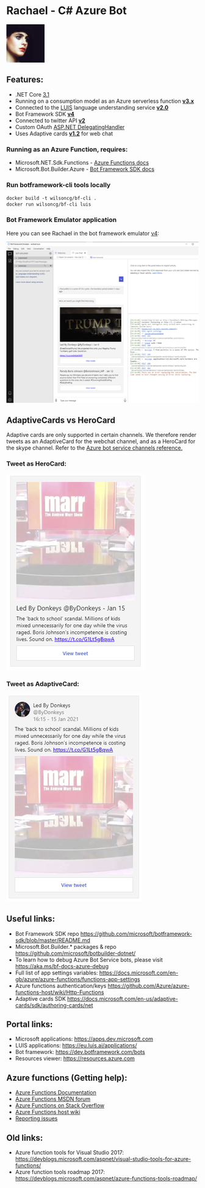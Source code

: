 # Rachael - C# Azure Bot 

![Rachael](rachael-icon.png)

## Features:
* .NET Core [3.1](https://dotnet.microsoft.com/download/dotnet-core/3.1)
* Running on a consumption model as an Azure serverless function **[v3.x](https://docs.microsoft.com/en-us/azure/azure-functions/functions-versions)**
* Connected to the [LUIS](https://eu.luis.ai) language understanding service **[v2.0](https://docs.microsoft.com/en-us/azure/cognitive-services/luis/luis-migration-api-v3)**
* Bot Framework SDK **[v4](https://github.com/microsoft/botframework-sdk)**
* Connected to twitter API **[v2](https://developer.twitter.com/en/docs/twitter-api/early-access)**
* Custom OAuth [ASP.NET DelegatingHandler](https://docs.microsoft.com/en-us/aspnet/web-api/overview/advanced/http-message-handlers)
* Uses Adaptive cards **[v1.2](https://adaptivecards.io/designer/)** for web chat

### Running as an Azure Function, requires:
* Microsoft.NET.Sdk.Functions - [Azure Functions docs](https://docs.microsoft.com/en-us/azure/azure-functions/)
* Microsoft.Bot.Builder.Azure - [Bot Framework SDK docs](https://docs.microsoft.com/en-us/azure/bot-service/?view=azure-bot-service-4.0)

### Run botframework-cli tools locally
```
docker build -t wilsoncg/bf-cli .
docker run wilsoncg/bf-cli luis
```

### Bot Framework Emulator application
Here you can see Rachael in the bot framework emulator [v4](https://github.com/Microsoft/BotFramework-Emulator):

![Rachael running in the emulator](rachael-emulator.png)

## AdaptiveCards vs HeroCard
Adaptive cards are only supported in certain channels. We therefore render tweets as an AdaptiveCard for the webchat channel, and as a HeroCard for the skype channel. Refer to the [Azure bot service channels reference.](https://docs.microsoft.com/en-us/azure/bot-service/bot-service-channels-reference?view=azure-bot-service-4.0)

### Tweet as HeroCard:

![Tweet as HeroCard](tweet-herocard.png)

### Tweet as AdaptiveCard:

![Tweet as AdaptiveCard](tweet-adaptivecard.png)

## Useful links:

* Bot Framework SDK repo https://github.com/microsoft/botframework-sdk/blob/master/README.md
* Microsoft.Bot.Builder.* packages & repo https://github.com/microsoft/botbuilder-dotnet/
* To learn how to debug Azure Bot Service bots, please visit https://aka.ms/bf-docs-azure-debug
* Full list of app settings variables: https://docs.microsoft.com/en-gb/azure/azure-functions/functions-app-settings
* Azure functions authentication/keys https://github.com/Azure/azure-functions-host/wiki/Http-Functions
* Adaptive cards SDK https://docs.microsoft.com/en-us/adaptive-cards/sdk/authoring-cards/net

## Portal links:

* Microsoft applications: https://apps.dev.microsoft.com
* LUIS applications: https://eu.luis.ai/applications/
* Bot framework: https://dev.botframework.com/bots
* Resources viewer: https://resources.azure.com

## Azure functions (Getting help):
* [Azure Functions Documentation](https://azure.microsoft.com/en-us/documentation/articles/functions-reference/)
* [Azure Functions MSDN forum](https://social.msdn.microsoft.com/Forums/en-US/home?forum=AzureFunctions)
* [Azure Functions on Stack Overflow](http://stackoverflow.com/questions/tagged/azure-functions)
* [Azure Functions host wiki](https://github.com/Azure/azure-functions-host/wiki)
* [Reporting issues](https://docs.microsoft.com/en-us/azure/azure-functions/functions-reference#reporting-issues)

## Old links:

* Azure function tools for Visual Studio 2017: https://devblogs.microsoft.com/aspnet/visual-studio-tools-for-azure-functions/
* Azure function tools roadmap 2017: https://devblogs.microsoft.com/aspnet/azure-functions-tools-roadmap/